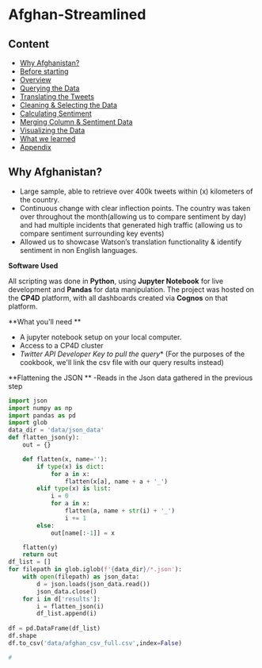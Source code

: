 # Afghan-Streamlined
## Content

- [Why Afghanistan?](https://github.com/gabriel1200/Afghanistan/blob/master/README.md#why-afghanistan)
- [Before starting](https://github.com/gabriel1200/Afghanistan/blob/master/README.md#before-starting)
- [Overview](https://github.com/gabriel1200/Afghanistan/blob/master/README.md#overview)
- [Querying the Data](https://github.com/gabriel1200/Afghanistan/blob/master/README.md#querying-the-data)
- [Translating the Tweets](https://github.com/gabriel1200/Afghanistan/blob/master/README.md#translating-the-tweets)
- [Cleaning & Selecting the Data](https://github.com/gabriel1200/Afghanistan/blob/master/README.md#cleaning--selecting-the-data)
- [Calculating Sentiment](https://github.com/gabriel1200/Afghanistan/blob/master/README.md#calculating-sentiment)
- [Merging Column & Sentiment Data](https://github.com/gabriel1200/Afghanistan/blob/master/README.md#merging-column-data-and-sentiment-data)
- [Visualizing the Data](https://github.com/gabriel1200/Afghanistan/blob/master/README.md#visualizing-the-data)
- [What we learned](https://github.com/gabriel1200/Afghanistan/blob/master/README.md#what-we-learned)
- [Appendix](https://github.com/gabriel1200/Afghanistan/blob/master/README.md#what-we-learned)

## Why Afghanistan?
- Large sample, able to retrieve over 400k tweets within (x) kilometers of the country. 
- Continuous change with clear inflection points. The country was taken over throughout the month(allowing us to compare sentiment by day) and had multiple incidents that generated high traffic (allowing us to compare sentiment surrounding key events)
- Allowed us to showcase Watson’s translation functionality & identify sentiment in non English languages.

**Software Used**

All scripting was done in **Python**, using **Jupyter Notebook** for live development and **Pandas** for data manipulation. The project was hosted on the **CP4D** platform, with all dashboards created via **Cognos** on that platform.

**What you'll need **
 - A jupyter notebook setup on your local computer.
 -  Access to a CP4D cluster
 -  _Twitter API Developer Key to pull the query_* (For the purposes of the cookbook, we'll link the csv file with our query results instead)

**Flattening the JSON **
-Reads in the Json data gathered in the previous step

```python
import json
import numpy as np
import pandas as pd
import glob
data_dir = 'data/json_data'
def flatten_json(y):
    out = {}

    def flatten(x, name=''):
        if type(x) is dict:
            for a in x:
                flatten(x[a], name + a + '_')
        elif type(x) is list:
            i = 0
            for a in x:
                flatten(a, name + str(i) + '_')
                i += 1
        else:
            out[name[:-1]] = x

    flatten(y)
    return out
df_list = []
for filepath in glob.iglob(f'{data_dir}/*.json'):
    with open(filepath) as json_data:
        d = json.loads(json_data.read())
        json_data.close()
    for i in d['results']:
        i = flatten_json(i)
        df_list.append(i)
    
df = pd.DataFrame(df_list)
df.shape
df.to_csv('data/afghan_csv_full.csv',index=False)

#
```

